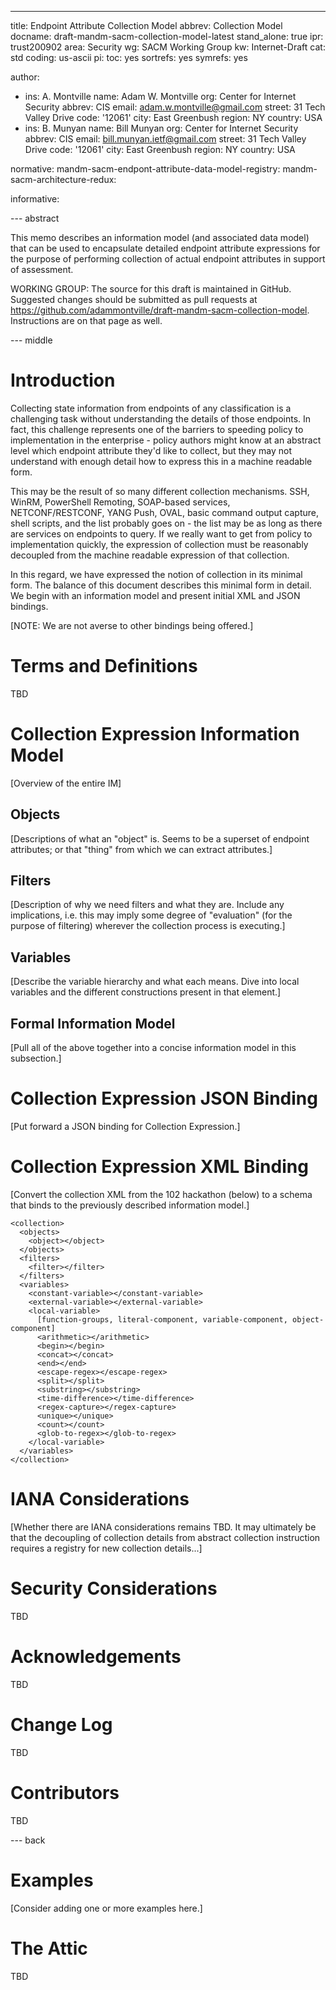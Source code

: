 ---
title: Endpoint Attribute Collection Model
abbrev: Collection Model
docname: draft-mandm-sacm-collection-model-latest
stand_alone: true
ipr: trust200902
area: Security
wg: SACM Working Group
kw: Internet-Draft
cat: std
coding: us-ascii
pi:
  toc: yes
  sortrefs: yes
  symrefs: yes

author:
- ins: A. Montville
  name: Adam W. Montville
  org: Center for Internet Security
  abbrev: CIS
  email: adam.w.montville@gmail.com
  street: 31 Tech Valley Drive
  code: '12061'
  city: East Greenbush
  region: NY
  country: USA
- ins: B. Munyan
  name: Bill Munyan
  org: Center for Internet Security
  abbrev: CIS
  email: bill.munyan.ietf@gmail.com
  street: 31 Tech Valley Drive
  code: '12061'
  city: East Greenbush
  region: NY
  country: USA

normative:
  mandm-sacm-endpont-attribute-data-model-registry:
  mandm-sacm-architecture-redux:


informative:



--- abstract

This memo describes an information model (and associated data model) that can be used to encapsulate detailed endpoint attribute expressions for the purpose of performing collection of actual endpoint attributes in support of assessment.

WORKING GROUP: The source for this draft is maintained in GitHub.  Suggested changes should be submitted as pull requests at https://github.com/adammontville/draft-mandm-sacm-collection-model.  Instructions are on that page as well.

--- middle


# Introduction

Collecting state information from endpoints of any classification is a challenging task without understanding the details of those endpoints. In fact, this challenge represents one of the barriers to speeding policy to implementation in the enterprise - policy authors might know at an abstract level which endpoint attribute they'd like to collect, but they may not understand with enough detail how to express this in a machine readable form.

This may be the result of so many different collection mechanisms. SSH, WinRM, PowerShell Remoting, SOAP-based services, NETCONF/RESTCONF, YANG Push, OVAL, basic command output capture, shell scripts, and the list probably goes on - the list may be as long as there are services on endpoints to query. If we really want to get from policy to implementation quickly, the expression of collection must be reasonably decoupled from the machine readable expression of that collection.

In this regard, we have expressed the notion of collection in its minimal form. The balance of this document describes this minimal form in detail. We begin with an information model and present initial XML and JSON bindings.

[NOTE: We are not averse to other bindings being offered.]

# Terms and Definitions

TBD

# Collection Expression Information Model

[Overview of the entire IM]

## Objects

[Descriptions of what an "object" is. Seems to be a superset of endpoint attributes; or that "thing" from which we can extract attributes.]

## Filters

[Description of why we need filters and what they are. Include any implications, i.e. this may imply some degree of "evaluation" (for the purpose of filtering) wherever the collection process is executing.]

## Variables

[Describe the variable hierarchy and what each means. Dive into local variables and the different constructions present in that element.]

## Formal Information Model

[Pull all of the above together into a concise information model in this subsection.]

# Collection Expression JSON Binding

[Put forward a JSON binding for Collection Expression.]

# Collection Expression XML Binding

[Convert the collection XML from the 102 hackathon (below) to a schema that binds to the previously described information model.]

    <collection>
      <objects>
        <object></object>
      </objects>
      <filters>
        <filter></filter>
      </filters>
      <variables>
        <constant-variable></constant-variable>
        <external-variable></external-variable>
        <local-variable>
          [function-groups, literal-component, variable-component, object-component]
          <arithmetic></arithmetic>
          <begin></begin>
          <concat></concat>
          <end></end>
          <escape-regex></escape-regex>
          <split></split>
          <substring></substring>
          <time-difference></time-difference>
          <regex-capture></regex-capture>
          <unique></unique>
          <count></count>
          <glob-to-regex></glob-to-regex>
        </local-variable>
      </variables>
    </collection>


#  IANA Considerations

[Whether there are IANA considerations remains TBD. It may ultimately be that the decoupling of collection details from abstract collection instruction requires a registry for new collection details...]

#  Security Considerations

TBD

#  Acknowledgements

TBD

#  Change Log

TBD


# Contributors

TBD

--- back

# Examples

[Consider adding one or more examples here.]

# The Attic

TBD
